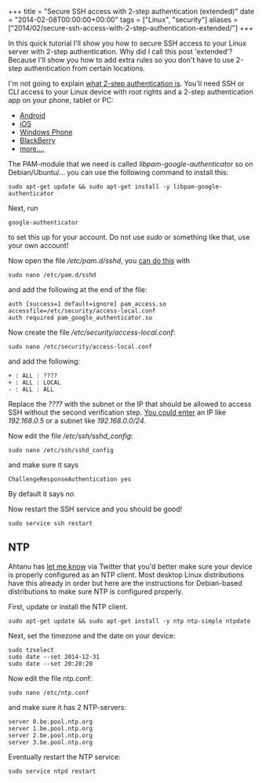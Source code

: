 +++
title = "Secure SSH access with 2-step authentication (extended)"
date = "2014-02-08T00:00:00+00:00"
tags = ["Linux", "security"]
aliases = ["2014/02/secure-ssh-access-with-2-step-authentication-extended/"]
+++

In this quick tutorial I'll show you how to secure SSH access to your Linux server with 2-step authentication. Why did I call this post 'extended'? Because I'll show you how to add extra rules so you don't have to use 2-step authentication from certain locations.

I'm not going to explain [what 2-step authentication is](https://support.google.com/accounts/answer/180744). You'll need SSH or CLI access to your Linux device with root rights and a 2-step authentication app on your phone, tablet or PC:

  * [Android](https://play.google.com/store/apps/details?id=com.google.android.apps.authenticator2)
  * [iOS](https://itunes.apple.com/nl/app/google-authenticator/id388497605)
  * [Windows Phone](http://www.windowsphone.com/en-us/store/app/authenticator/021dd79f-0598-e011-986b-78e7d1fa76f8)
  * [BlackBerry](http://m.google.com/authenticator)
  * [more....](http://www.howtogeek.com/129014/how-to-use-google-authenticator-and-other-two-factor-authentication-apps-without-a-smartphone/)

The PAM-module that we need is called *libpam-google-authenticator* so on Debian/Ubuntu/... you can use the following command to install this:

    sudo apt-get update && sudo apt-get install -y libpam-google-authenticator

Next, run

    google-authenticator

to set this up for your account. Do not use *sudo* or something like that, use your own account!

Now open the file */etc/pam.d/sshd*, you [can do this](https://help.ubuntu.com/community/Nano) with

    sudo nano /etc/pam.d/sshd

and add the following at the end of the file:

    auth [success=1 default=ignore] pam_access.so accessfile=/etc/security/access-local.conf
    auth required pam_google_authenticator.so

Now create the file */etc/security/access-local.conf*:

    sudo nano /etc/security/access-local.conf

and add the following:

    + : ALL : ????
    + : ALL : LOCAL
    - : ALL : ALL

Replace the *????* with the subnet or the IP that should be allowed to access SSH without the second verification step. [You could enter](http://linux.die.net/man/5/access.conf) an IP like *192.168.0.5* or a subnet like *192.168.0.0/24*.

Now edit the file _/etc/ssh/sshd_config_:

    sudo nano /etc/ssh/sshd_config

and make sure it says

    ChallengeResponseAuthentication yes

By default it says _no_.

Now restart the SSH service and you should be good!

    sudo service ssh restart


## NTP

Ahtanu has [let me know](https://twitter.com/ahtanu/status/432092745348677632) via Twitter that you'd better make sure your device is properly configured as an NTP client. Most desktop Linux distributions have this already in order but here are the instructions for Debian-based distributions to make sure NTP is configured properly.

First, update or install the NTP client.

    sudo apt-get update && sudo apt-get install -y ntp ntp-simple ntpdate

Next, set the timezone and the date on your device:

    sudo tzselect
    sudo date --set 2014-12-31
    sudo date --set 20:20:20

Now edit the file ntp.conf:

    sudo nano /etc/ntp.conf

and make sure it has 2 NTP-servers:

    server 0.be.pool.ntp.org
    server 1.be.pool.ntp.org
    server 2.be.pool.ntp.org
    server 3.be.pool.ntp.org

Eventually restart the NTP service:

    sudo service ntpd restart

